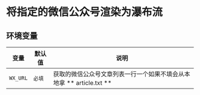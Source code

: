 # 将指定的微信公众号渲染为瀑布流

## 环境变量

| 变量                | 默认值      | 说明                     |
| ----------------- | -------- | ---------------------------------------------------- |
| `WX_URL`   | `必填`   | 获取的微信公众号文章列表一行一个如果不填会从本地拿 ** article.txt **  |